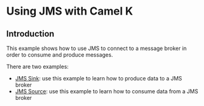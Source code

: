 Using JMS with Camel K
============

Introduction
----

This example shows how to use JMS to connect to a message broker in order to consume and
produce messages.

There are two examples:

* [JMS Sink](jms-sink): use this example to learn how to produce data to a JMS broker
* [JMS Source](jms-source): use this example to learn how to consume data from a JMS broker
